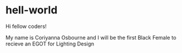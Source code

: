 # hell-world

Hi fellow coders!

My name is Coriyanna Osbourne and I will be the first Black Female to 
recieve an EGOT for Lighting Design

